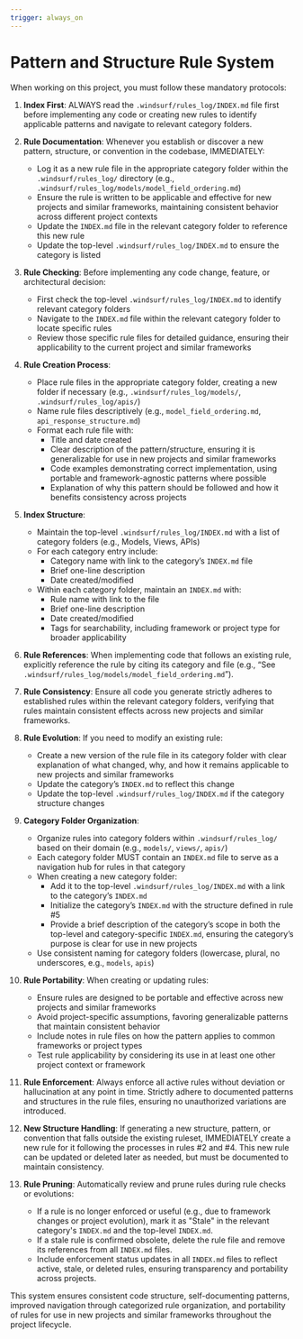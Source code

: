 ```yaml
---
trigger: always_on
---
```


# Pattern and Structure Rule System

When working on this project, you must follow these mandatory protocols:

1. **Index First**: ALWAYS read the `.windsurf/rules_log/INDEX.md` file first before implementing any code or creating new rules to identify applicable patterns and navigate to relevant category folders.

2. **Rule Documentation**: Whenever you establish or discover a new pattern, structure, or convention in the codebase, IMMEDIATELY:
   - Log it as a new rule file in the appropriate category folder within the `.windsurf/rules_log/` directory (e.g., `.windsurf/rules_log/models/model_field_ordering.md`)
   - Ensure the rule is written to be applicable and effective for new projects and similar frameworks, maintaining consistent behavior across different project contexts
   - Update the `INDEX.md` file in the relevant category folder to reference this new rule
   - Update the top-level `.windsurf/rules_log/INDEX.md` to ensure the category is listed

3. **Rule Checking**: Before implementing any code change, feature, or architectural decision:
   - First check the top-level `.windsurf/rules_log/INDEX.md` to identify relevant category folders
   - Navigate to the `INDEX.md` file within the relevant category folder to locate specific rules
   - Review those specific rule files for detailed guidance, ensuring their applicability to the current project and similar frameworks

4. **Rule Creation Process**:
   - Place rule files in the appropriate category folder, creating a new folder if necessary (e.g., `.windsurf/rules_log/models/`, `.windsurf/rules_log/apis/`)
   - Name rule files descriptively (e.g., `model_field_ordering.md`, `api_response_structure.md`)
   - Format each rule file with:
     - Title and date created
     - Clear description of the pattern/structure, ensuring it is generalizable for use in new projects and similar frameworks
     - Code examples demonstrating correct implementation, using portable and framework-agnostic patterns where possible
     - Explanation of why this pattern should be followed and how it benefits consistency across projects

5. **Index Structure**:
   - Maintain the top-level `.windsurf/rules_log/INDEX.md` with a list of category folders (e.g., Models, Views, APIs)
   - For each category entry include:
     - Category name with link to the category’s `INDEX.md` file
     - Brief one-line description
     - Date created/modified
   - Within each category folder, maintain an `INDEX.md` with:
     - Rule name with link to the file
     - Brief one-line description
     - Date created/modified
     - Tags for searchability, including framework or project type for broader applicability

6. **Rule References**: When implementing code that follows an existing rule, explicitly reference the rule by citing its category and file (e.g., “See `.windsurf/rules_log/models/model_field_ordering.md`”).

7. **Rule Consistency**: Ensure all code you generate strictly adheres to established rules within the relevant category folders, verifying that rules maintain consistent effects across new projects and similar frameworks.

8. **Rule Evolution**: If you need to modify an existing rule:
   - Create a new version of the rule file in its category folder with clear explanation of what changed, why, and how it remains applicable to new projects and similar frameworks
   - Update the category’s `INDEX.md` to reflect this change
   - Update the top-level `.windsurf/rules_log/INDEX.md` if the category structure changes

9. **Category Folder Organization**:
   - Organize rules into category folders within `.windsurf/rules_log/` based on their domain (e.g., `models/`, `views/`, `apis/`)
   - Each category folder MUST contain an `INDEX.md` file to serve as a navigation hub for rules in that category
   - When creating a new category folder:
     - Add it to the top-level `.windsurf/rules_log/INDEX.md` with a link to the category’s `INDEX.md`
     - Initialize the category’s `INDEX.md` with the structure defined in rule #5
     - Provide a brief description of the category’s scope in both the top-level and category-specific `INDEX.md`, ensuring the category’s purpose is clear for use in new projects
   - Use consistent naming for category folders (lowercase, plural, no underscores, e.g., `models`, `apis`)

10. **Rule Portability**: When creating or updating rules:
    - Ensure rules are designed to be portable and effective across new projects and similar frameworks
    - Avoid project-specific assumptions, favoring generalizable patterns that maintain consistent behavior
    - Include notes in rule files on how the pattern applies to common frameworks or project types
    - Test rule applicability by considering its use in at least one other project context or framework

11. **Rule Enforcement**: Always enforce all active rules without deviation or hallucination at any point in time. Strictly adhere to documented patterns and structures in the rule files, ensuring no unauthorized variations are introduced.

12. **New Structure Handling**: If generating a new structure, pattern, or convention that falls outside the existing ruleset, IMMEDIATELY create a new rule for it following the processes in rules #2 and #4. This new rule can be updated or deleted later as needed, but must be documented to maintain consistency.

13. **Rule Pruning**: Automatically review and prune rules during rule checks or evolutions:
    - If a rule is no longer enforced or useful (e.g., due to framework changes or project evolution), mark it as "Stale" in the relevant category's `INDEX.md` and the top-level `INDEX.md`.
    - If a stale rule is confirmed obsolete, delete the rule file and remove its references from all `INDEX.md` files.
    - Include enforcement status updates in all `INDEX.md` files to reflect active, stale, or deleted rules, ensuring transparency and portability across projects.

This system ensures consistent code structure, self-documenting patterns, improved navigation through categorized rule organization, and portability of rules for use in new projects and similar frameworks throughout the project lifecycle.